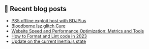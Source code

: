 ## 📝 Recent blog posts
<!-- BLOG-POST-LIST:START -->
- [PS5 offline exploit host with BDJPlus](https://jrson.me/blog/ps5-offline-exploit-host-with-bdjplus/)
- [Bloodborne Isz glitch Cure](https://jrson.me/blog/bloodborne-isz-glitch-cure/)
- [Website Speed and Performance Optimization: Metrics and Tools](https://jrson.me/blog/website-speed-and-performance-optimization-metrics-and-tools/)
- [How to Format and Lint code in 2023](https://jrson.me/blog/how-to-format-and-lint-code-in-2023/)
- [Update on the current Inertia.js state](https://jrson.me/blog/update-on-the-current-inertia.js-state/)
<!-- BLOG-POST-LIST:END -->
